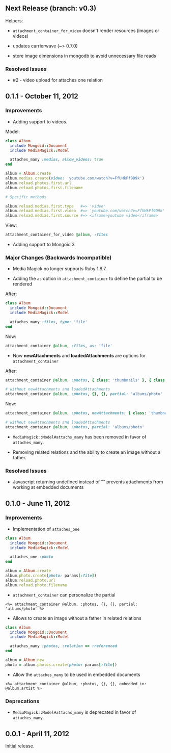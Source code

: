 ## Next Release (branch: v0.3)

Helpers:

* `attachment_container_for_video` doesn't render resources (images or videos)

* updates carrierwave (~> 0.7.0)

* store image dimensions in mongodb to avoid unnecessary file reads

### Resolved Issues

* #2 - video upload for attaches one relation


## 0.1.1 - October 11, 2012

### Improvements

* Adding support to videos.

Model:

``` rb
class Album
  include Mongoid::Document
  include MediaMagick::Model

  attaches_many :medias, allow_videos: true
end

album = Album.create
album.medias.create(video: 'youtube.com/watch?v=FfUHkPf9D9k')
album.reload.photos.first.url
album.reload.photos.first.filename

# Specific methods

album.reload.medias.first.type   #=> 'video'
album.reload.medias.first.video  #=> 'youtube.com/watch?v=FfUHkPf9D9k'
album.reload.medias.first.source #=> <iframe>youtube video</iframe>
```

View:

``` ruby
attachment_container_for_video @album, :files
```

* Adding support to Mongoid 3.

### Major Changes (Backwards Incompatible)

* Media Magick no longer supports Ruby 1.8.7.

* Adding the `as` option in `attachment_container` to define the partial to be rendered

After:

``` rb
class Album
  include Mongoid::Document
  include MediaMagick::Model

  attaches_many :files, type: 'file'
end
```

Now:

``` rb
attachment_container @album, :files, as: 'file'
```

* Now **newAttachments** and **loadedAttachments** are options for `attachment_container`

After:

``` rb
attachment_container @album, :photos, { class: 'thumbnails' }, { class: 'span3' }, partial: 'albums/photo'

# without newAttachments and loadedAttachments
attachment_container @album, :photos, {}, {}, partial: 'albums/photo'
```

Now:

``` rb
attachment_container @album, :photos, newAttachments: { class: 'thumbnails' }, loadedAttachments: { class: 'span3' }, partial: 'albums/photo'

# without newAttachments and loadedAttachments
attachment_container @album, :photos, partial: 'albums/photo'
```

* `MediaMagick::Model#attachs_many` has been removed in favor of `attaches_many`.

* Removing related relations and the ability to create an image without a father.

### Resolved Issues

* Javascript returning undefined instead of "" prevents attachments from working at embedded documents

## 0.1.0 - June 11, 2012

### Improvements

* Implementation of `attaches_one`

``` ruby
class Album
  include Mongoid::Document
  include MediaMagick::Model

  attaches_one :photo
end

album = Album.create
album.photo.create(photo: params[:file])
album.reload.photo.url
album.reload.photo.filename
```

* `attachment_container` can personalize the partial

``` erb
<%= attachment_container @album, :photos, {}, {}, partial: 'albums/photo' %>
```

* Allows to create an image without a father in related relations

``` ruby
class Album
  include Mongoid::Document
  include MediaMagick::Model

  attaches_many :photos, :relation => :referenced
end

album = Album.new
photo = album.photos.create(photo: params[:file])
```

* Allow the `attaches_many` to be used in embedded documents

``` erb
<%= attachment_container @album, :photos, {}, {}, embedded_in: @album.artist %>
```

### Deprecations

* `MediaMagick::Model#attachs_many` is deprecated in favor of `attaches_many`.

## 0.0.1 - April 11, 2012

Initial release.
